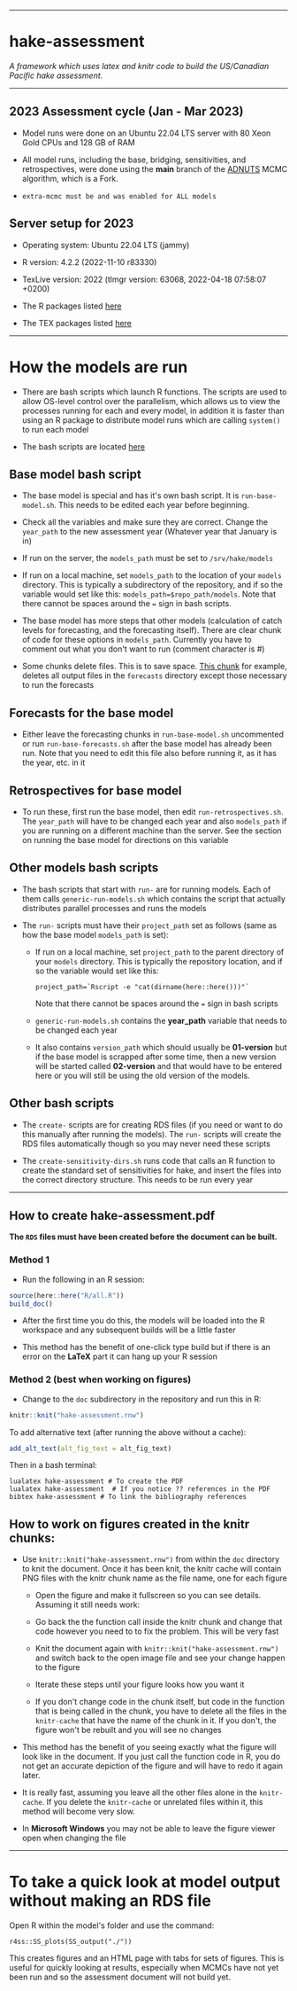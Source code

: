 ____
# hake-assessment

*A framework which uses latex and knitr code to build the US/Canadian Pacific hake assessment.*
_____________________________________________________________

## 2023 Assessment cycle (Jan - Mar 2023)

* Model runs were done on an Ubuntu 22.04 LTS server with 80 Xeon Gold CPUs and 128 GB of RAM

* All model runs, including the base, bridging, sensitivities, and
  retrospectives, were done using the **main** branch of the
  [ADNUTS](https://github.com/cgrandin/adnuts) MCMC algorithm, which is a Fork.
  
* `extra-mcmc must be and was enabled for ALL models`

## Server setup for 2023

* Operating system: Ubuntu 22.04 LTS (jammy)

* R version: 4.2.2 (2022-11-10 r83330)

* TexLive version: 2022 (tlmgr version: 63068, 2022-04-18 07:58:07 +0200)

* The R packages listed [here](https://github.com/pacific-hake/hake-assessment/blob/356f1a069ddc1f806f0c151d6b15e59e2efe92ec/R/all.R#L20)

* The TEX packages listed [here](https://github.com/pacific-hake/hake-assessment/blob/356f1a069ddc1f806f0c151d6b15e59e2efe92ec/docker/install_packages.R#L21)


---
# How the models are run

* There are bash scripts which launch R functions. The scripts are used to
  allow OS-level control over the parallelism, which allows us to view
  the processes running for each and every model, in addition it is faster than
  using an R package to distribute model runs which are calling `system()` to
  run each model
  
* The bash scripts are located [here](https://github.com/pacific-hake/hake-assessment/tree/master/bash-scripts)

## Base model bash script

* The base model is special and has it's own bash script. It is
  `run-base-model.sh`. This needs to be edited each year before beginning.
    
* Check all the variables and make sure they are correct. Change the
   `year_path` to the new assessment year (Whatever year that January is in)

* If run on the server, the `models_path` must be set to `/srv/hake/models`
  
* If run on a local machine, set `models_path` to the location of your
  `models` directory. This is typically a subdirectory of the repository,
  and if so the variable would set like this: `models_path=$repo_path/models`.
  Note that there cannot be spaces around the `=` sign in bash scripts.
    
* The base model has more steps that other models (calculation of catch levels
  for forecasting, and the forecasting itself). There are clear chunk of code
  for these options in `models_path`. Currently you have to comment out what
  you don't want to run (comment character is #)
    
* Some chunks delete files. This is to save space.
  [This chunk](https://github.com/pacific-hake/hake-assessment/blob/356f1a069ddc1f806f0c151d6b15e59e2efe92ec/bash-scripts/run-base-model.sh#L50) for example, deletes all output files in the `forecasts`
  directory except those necessary to run the forecasts
    
## Forecasts for the base model

* Either leave the forecasting chunks in `run-base-model.sh` uncommented or run
  `run-base-forecasts.sh` after the base model has already been run. Note that
  you need to edit this file also before running it, as it has the year,
  etc. in it
  
## Retrospectives for base model

* To run these, first run the base model, then edit `run-retrospectives.sh`. The
  `year_path` will have to be changed each year and also `models_path` if you
  are running on a different machine than the server. See the section
  on running the base model for directions on this variable

## Other models bash scripts

* The bash scripts that start with `run-` are for running models. Each of
  them calls `generic-run-models.sh` which contains the script that actually
  distributes parallel processes and runs the models
  
* The `run-` scripts must have their `project_path` set as follows
  (same as how the base model `models_path` is set):
  
  - If run on a local machine, set `project_path` to the parent directory
    of your `models` directory. This is typically the repository location,
    and if so the variable would set like this:
    
    `` project_path=`Rscript -e "cat(dirname(here::here()))"` ``
    
    Note that there cannot be spaces around the `=` sign in bash scripts

  - `generic-run-models.sh` contains the **year_path** variable that needs to be
    changed each year
    
  - It also contains `version_path` which should usually be **01-version**
    but if the base model is scrapped after some time, then a new
    version will be started called **02-version** and that would have to be
    entered here or you will still be using the old version of the models.
    
## Other bash scripts

* The `create-` scripts are for creating RDS files (if you need or want to do
  this manually after running the models). The `run-` scripts will create the
  RDS files automatically though so you may never need these scripts
  
* The `create-sensitivity-dirs.sh` runs code that calls an R function to create
  the standard set of sensitivities for hake, and insert the files into the
  correct directory structure. This needs to be run every year

---
## How to create hake-assessment.pdf
**The `RDS` files must have been created before the document can be built.**

### Method 1

* Run the following in an R session:
```R
source(here::here("R/all.R"))
build_doc()
```
  
* After the first time you do this, the models will be loaded
  into the R workspace and any subsequent builds will be a little faster
  
* This method has the benefit of one-click type build but if there is
  an error on the **LaTeX** part it can hang up your R session

### Method 2 (best when working on figures)

* Change to the `doc` subdirectory in the repository and run this in R:
```R
knitr::knit("hake-assessment.rnw")
```
To add alternative text (after running the above without a cache):
```R
add_alt_text(alt_fig_text = alt_fig_text)
```

Then in a bash terminal:
```
lualatex hake-assessment # To create the PDF
lualatex hake-assessment  # If you notice ?? references in the PDF
bibtex hake-assessment # To link the bibliography references
```

## How to work on figures created in the knitr chunks:

* Use `knitr::knit("hake-assessment.rnw")` from within the `doc` directory
  to knit the document. Once it has been knit, the knitr cache will contain
  PNG files with the knitr chunk name as the file name, one for each figure
  
  - Open the figure and make it fullscreen so you can see details. Assuming
    it still needs work:
  
  - Go back the the function call inside the knitr chunk and change that
    code however you need to to fix the problem. This will be very fast
    
  - Knit the document again with `knitr::knit("hake-assessment.rnw")` and
    switch back to the open image file and see your change happen to the figure
    
  - Iterate these steps until your figure looks how you want it
  
  - If you don't change code in the chunk itself, but code in the function
    that is being called in the chunk, you have to delete all the files in the
    `knitr-cache` that have the name of the chunk in it. If you don't, the
    figure won't be rebuilt and you will see no changes
  
* This method has the benefit of you seeing exactly what the figure will
  look like in the document. If you just call the function code in R,
  you do not get an accurate depiction of the figure and will have to redo
  it again later.
  
* It is really fast, assuming you leave all the other files alone in the 
  `knitr-cache`. If you delete the `knitr-cache` or unrelated files within
  it, this method will become very slow.
    
* In **Microsoft Windows** you may not be able to leave the figure viewer
  open when changing the file

---
# To take a quick look at model output without making an RDS file

Open R within the model's folder and use the command:

```
r4ss::SS_plots(SS_output("./"))
```

This creates figures and an HTML page with tabs for sets of figures. This is useful for quickly looking at results, especially when MCMCs have not yet been run and so the assessment document will not build yet.

